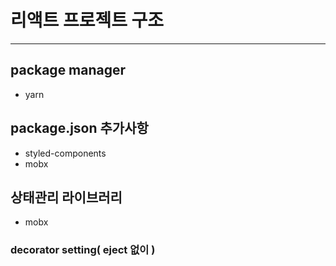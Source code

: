 # 리액트 프로젝트 구조

------------

## package manager
- yarn

## package.json 추가사항
- styled-components
- mobx

## 상태관리 라이브러리
- mobx

### decorator setting( eject 없이 )
